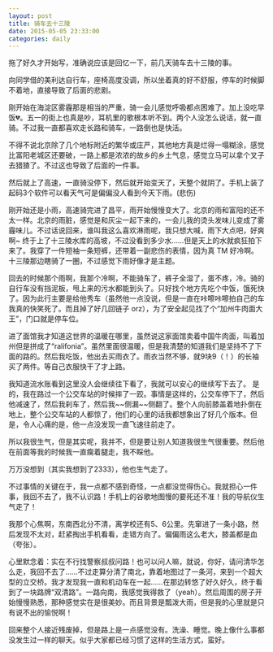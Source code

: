 ```yaml
---
layout: post
title: 骑车去十三陵
date: 2015-05-05 23:33:00
categories: daily
---
```

<p>拖了好久才开始写，准确说应该是回忆一下，前几天骑车去十三陵的事。  
<p>向同学借的美利达自行车，座椅高度没调，所以坐着真的好不舒服，停车的时候脚不着地，直接导致了后面的悲剧。  
<p>刚开始在海淀区雾霾那是相当的严重，骑一会儿感觉呼吸都点困难了。加上没吃早饭💔。五一的街上也真是吵，耳机里的歌根本听不到。两个人没怎么说话，就一直骑。不过我一直都喜欢走长路和骑车，一路倒也是快活。  
<p>不得不说北京除了几个地标附近的繁华或庄严，其他地方真是烂得一塌糊涂，感觉比富阳老城区还要破，一路上都是浓浓的故乡的乡土气息，感觉立马可以拿个叉子去猎猹了。不过这也导致了后面的一件事。  
<p>然后就上了高速，一直骑没停下，然后就开始变天了，天整个就阴了。手机上装了起码3个软件可以看天气可是偏偏没人看到今天下雨。(悲伤)  
<p>刚开始还是小雨，高速骑完进了昌平，雨开始慢慢变大了。北京的雨和富阳的还不太一样。北京的雨脏，感觉是和灰尘一起下来的，一会儿我的烫头发味儿变成了雾霾味儿。不过话说回来，谁叫我这么喜欢淋雨呢，我只想大喊，雨下大点吧，好爽啊~  
终于上了十三陵水库的高坡，不过没看到多少水……但是天上的水就疯狂拍下来了。我穿了一件短袖一条短裤，还带着一副悲伤的表情，因为真 TM 好冷啊。  
十三陵那边瞎骑了一圈，不过感觉下雨好像才是主题。  
<p>回去的时候那个雨啊，我那个冷啊，不能骑车了，裤子全湿了，蛋不疼，冷。骑的自行车没有挡泥板，甩上来的污水都能到头了。只好找个地方先吃个中饭，饿死快了。因为此行主要是给他秀车（虽然他一点没说，但是一直在咔嚓咔嚓拍自己的车我真的快笑死了。而且掉了好几回链子 orz），为了安全起见找了个“加州牛肉面大王”，门口就是停车位。  
<p>进了面馆我才知道这世界的温暖在哪里，虽然说这家面馆卖着中国牛肉面，叫着加州但是拼成了“ralifonia”。虽然里面很温暖，但是我清楚的知道我们是坚持不了下面的路的。然后我吃饭，他出去买雨衣了。雨衣当然不够，就9块9（！）的长袖买了两件。等自己衣服快干了才上路。  
<p>我知道流水账看到这里没人会继续往下看了，我就可以安心的继续写下去了。  
是的，我在路过一个公交车站的时候摔了一跤。事情是这样的，公交车停下了，然后他减速了，然后我刹车了，然后我~~侧漏~~侧翻了。整个人向前膝盖着地扑倒在地上，整个公交车站的人都惊了，他们的心里的话我都想象出了好几个版本。但是，令人心痛的是，他一点没发现一直飞速往前走了。  
<p>所以我很生气，但是其实呢，我并不，但是要让别人知道我很生气很重要。然后他在前面等我的时候我一直瘸着腿走，我不睬他。  
<p>万万没想到（其实我想到了2333），他也生气走了。  
<p>不过事情的关键在于，我一点都不感到奇怪，一点都没觉得伤心。我就担心一件事，我回不去了，我不认识路！手机上的谷歌地图慢的要死还不准！我的导航仪生气走了！  
<p>我那个心焦啊，东南西北分不清，离学校还有5、6公里。先窜进了一条小路，然后发现不太对，赶紧掏出手机看看，走错方向了。偏偏雨这么老大，膝盖都是血（夸张）。  
<p>心里默念着：实在不行找警察叔叔问路！也可以问人嘛，就说，你好，请问清华怎么走，我回不去了……不过走算分清了南北，靠着地图过了一条河，来到一个超大型的立交桥。我才发现我一直和机动车在一起……在那边转悠了好久好久，终于看到了一块路牌“双清路”。一路向南，我感觉我得救了（yeah）。然后周围的房子开始慢慢熟悉，那种感觉实在是很美妙。而且背景是瓢泼大雨，但是我的心里就是只有说不出的愉悦啊！
<p>回来整个人接近残废掉，但是路上是一点感觉没有。洗澡、睡觉。晚上像什么事都没发生过一样的聊天。似乎大家都已经习惯了这样的生活方式，蛮好。